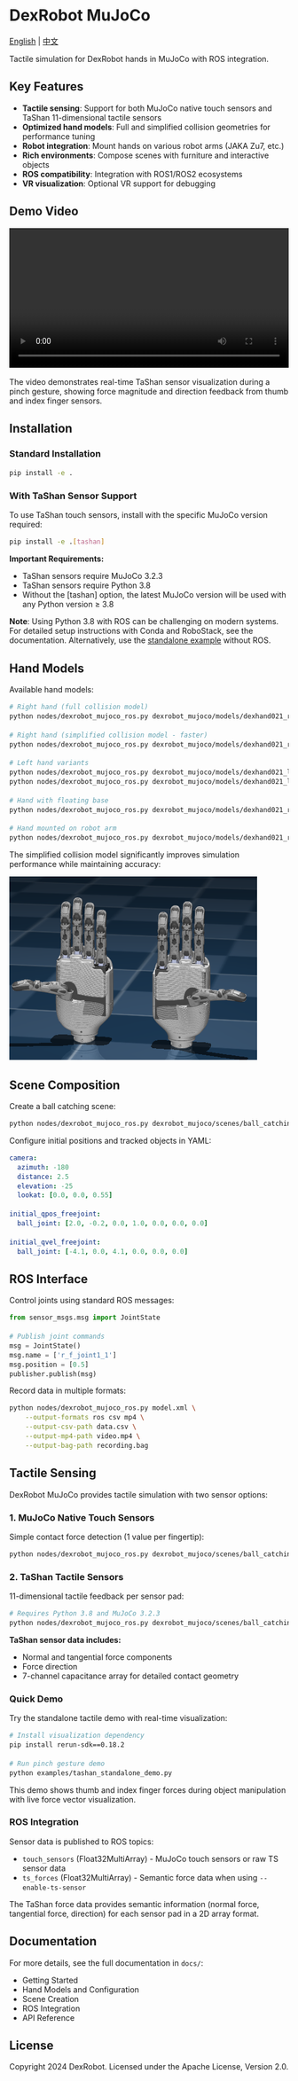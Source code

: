 # DexRobot MuJoCo

[English](README.md) | [中文](README_zh.md)

Tactile simulation for DexRobot hands in MuJoCo with ROS integration.

## Key Features

- **Tactile sensing**: Support for both MuJoCo native touch sensors and TaShan 11-dimensional tactile sensors
- **Optimized hand models**: Full and simplified collision geometries for performance tuning
- **Robot integration**: Mount hands on various robot arms (JAKA Zu7, etc.)
- **Rich environments**: Compose scenes with furniture and interactive objects
- **ROS compatibility**: Integration with ROS1/ROS2 ecosystems
- **VR visualization**: Optional VR support for debugging

## Demo Video

<video src="assets/ts_touch_demo.mp4" width="100%" controls>
  View the tactile sensor demo: <a href="assets/ts_touch_demo.mp4">ts_touch_demo.mp4</a>
</video>

The video demonstrates real-time TaShan sensor visualization during a pinch gesture, showing force magnitude and direction feedback from thumb and index finger sensors.

## Installation

### Standard Installation
```bash
pip install -e .
```

### With TaShan Sensor Support
To use TaShan touch sensors, install with the specific MuJoCo version required:
```bash
pip install -e .[tashan]
```
**Important Requirements:**
- TaShan sensors require MuJoCo 3.2.3
- TaShan sensors require Python 3.8
- Without the [tashan] option, the latest MuJoCo version will be used with any Python version ≥ 3.8

**Note**: Using Python 3.8 with ROS can be challenging on modern systems. For detailed setup instructions with Conda and RoboStack, see the documentation. Alternatively, use the [standalone example](examples/tashan_standalone_demo.py) without ROS.

## Hand Models

Available hand models:

```bash
# Right hand (full collision model)
python nodes/dexrobot_mujoco_ros.py dexrobot_mujoco/models/dexhand021_right.xml

# Right hand (simplified collision model - faster)
python nodes/dexrobot_mujoco_ros.py dexrobot_mujoco/models/dexhand021_right_simplified.xml

# Left hand variants
python nodes/dexrobot_mujoco_ros.py dexrobot_mujoco/models/dexhand021_left.xml
python nodes/dexrobot_mujoco_ros.py dexrobot_mujoco/models/dexhand021_left_simplified.xml

# Hand with floating base
python nodes/dexrobot_mujoco_ros.py dexrobot_mujoco/models/dexhand021_right_floating.xml

# Hand mounted on robot arm
python nodes/dexrobot_mujoco_ros.py dexrobot_mujoco/models/dexhand021_right_jaka_zu7.xml
```

The simplified collision model significantly improves simulation performance while maintaining accuracy:

![Hand Models](assets/hands.png)

## Scene Composition

Create a ball catching scene:

```bash
python nodes/dexrobot_mujoco_ros.py dexrobot_mujoco/scenes/ball_catching.xml --config config/ball_catching.yaml
```

Configure initial positions and tracked objects in YAML:

```yaml
camera:
  azimuth: -180
  distance: 2.5
  elevation: -25
  lookat: [0.0, 0.0, 0.55]

initial_qpos_freejoint:
  ball_joint: [2.0, -0.2, 0.0, 1.0, 0.0, 0.0, 0.0]

initial_qvel_freejoint:
  ball_joint: [-4.1, 0.0, 4.1, 0.0, 0.0, 0.0]
```

## ROS Interface

Control joints using standard ROS messages:

```python
from sensor_msgs.msg import JointState

# Publish joint commands
msg = JointState()
msg.name = ['r_f_joint1_1']
msg.position = [0.5]
publisher.publish(msg)
```

Record data in multiple formats:

```bash
python nodes/dexrobot_mujoco_ros.py model.xml \
    --output-formats ros csv mp4 \
    --output-csv-path data.csv \
    --output-mp4-path video.mp4 \
    --output-bag-path recording.bag
```

## Tactile Sensing

DexRobot MuJoCo provides tactile simulation with two sensor options:

### 1. MuJoCo Native Touch Sensors
Simple contact force detection (1 value per fingertip):
```bash
python nodes/dexrobot_mujoco_ros.py dexrobot_mujoco/scenes/ball_catching.xml
```

### 2. TaShan Tactile Sensors
11-dimensional tactile feedback per sensor pad:
```bash
# Requires Python 3.8 and MuJoCo 3.2.3
python nodes/dexrobot_mujoco_ros.py dexrobot_mujoco/scenes/ball_catching.xml --enable-ts-sensor
```

**TaShan sensor data includes:**
- Normal and tangential force components
- Force direction
- 7-channel capacitance array for detailed contact geometry

### Quick Demo

Try the standalone tactile demo with real-time visualization:
```bash
# Install visualization dependency
pip install rerun-sdk==0.18.2

# Run pinch gesture demo
python examples/tashan_standalone_demo.py
```

This demo shows thumb and index finger forces during object manipulation with live force vector visualization.

### ROS Integration

Sensor data is published to ROS topics:

- `touch_sensors` (Float32MultiArray) - MuJoCo touch sensors or raw TS sensor data
- `ts_forces` (Float32MultiArray) - Semantic force data when using `--enable-ts-sensor`

The TaShan force data provides semantic information (normal force, tangential force, direction) for each sensor pad in a 2D array format.

## Documentation

For more details, see the full documentation in `docs/`:

- Getting Started
- Hand Models and Configuration
- Scene Creation
- ROS Integration
- API Reference

## License

Copyright 2024 DexRobot. Licensed under the Apache License, Version 2.0.
